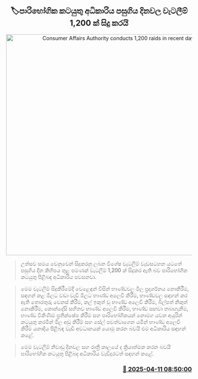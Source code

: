 <p align='center'><b><h2 align='center' title='Consumer Affairs Authority conducts 1,200 raids in recent days'>🏷පාරිභෝගික කටයුතු අධිකාරිය පසුගිය දිනවල වැටලීම් 1,200 ක් සිදු කරයි</h2></b></p>
<p align='center'><img src='https://helakuru.sgp1.cdn.digitaloceanspaces.com/esana/images/lib/consumer-affairs-authority-archived.jpg' width='600' alt='Consumer Affairs Authority conducts 1,200 raids in recent days'></p>

> උත්සව සමය වෙනුවෙන් සිදුකරනු ලබන විශේෂ වැටලීම් වැඩසටහන යටතේ පසුගිය දින කිහිපය තුළ පමණක් වැටලීම් 1,200 ක් සිදුකර ඇති බව පාරිභෝගික කටයුතු පිළිබ​ඳ අධිකාරිය පවසනවා.

> මෙම වැටලීම් සිදුකිරීමේදී වෙළෙඳුන් විසින් භාණ්ඩවල මිල ප්‍රදර්ශනය නොකිරීම, සඳහන් කළ මිලට වඩා වැඩි මිලට භාණ්ඩ අලෙවි කිරීම, භාණ්ඩවල සඳහන් කර ඇති තොරතුරු වෙනස් කිරීම, කල් ඉකුත් වූ භාණ්ඩ අලෙවි කිරීම, බිල්පත් නිකුත් නොකිරීම, කොන්දේසි සහිතව භාණ්ඩ අලෙවි කිරීම, භාණ්ඩ සඟවා තබාගැනීම, භාණ්ඩ විකිණීම ප්‍රතික්ෂේප කිරීම සහ පාරිභෝගිකයන් නොමග යවන අයුරින් කටයුතු කරමින් මිල අඩු කිරීම් සහ සේල් පවත්වාගෙන යමින් භාණ්ඩ අලෙවි කිරීම යනාදිය පිළිබඳ වැඩි අවධානයක් යොමු කරන බවයි එම අධිකාරිය සඳහන් කළේ.

> මෙම වැටලීම් නිවාඩු දිනවල සහ රාත්‍රී කාලයේ ද ක්‍රියාත්මක කරන බවයි පාරිභෝගික කටයුතු පිළිබද අධිකාරිය වැඩිදුරටත් සඳහන් කළේ.



<h3 align='right'><a href='https://www.helakuru.lk/esana/p/109183/'>📅 2025-04-11 08:50:00</a></h3>

